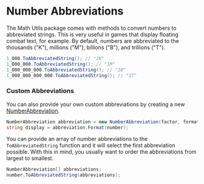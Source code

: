 # Number Abbreviations

The Math Utils package comes with methods to convert numbers to abbreviated strings. This is very useful in games that display floating combat text, for example. By default, numbers are abbreviated to the thousands ("K"), millions ("M"), billions ("B"), and trillions ("T").

```csharp
1_000.ToAbbreviatedString(); // "1K"
1_000_000.ToAbbreviatedString(); // "1M"
1_000_000_000.ToAbbreviatedString(); // "1B"
1_000_000_000_000.ToAbbreviatedString(); // "1T"
```

### Custom Abbreviations

You can also provide your own custom abbreviations by creating a new [NumberAbbreviation](xref:Zigurous.Math.NumberAbbreviation).

```csharp
NumberAbbreviation abbreviation = new NumberAbbreviation(factor, format);
string display = abbreviation.Format(number);
```

You can provide an array of number abbreviations to the `ToAbbreviatedString` function and it will select the first abbreviation possible. With this in mind, you usually want to order the abbreviations from largest to smallest.

```csharp
NumberAbbreviation[] abbreviations;
number.ToAbbreviatedString(abbreviations);
```
